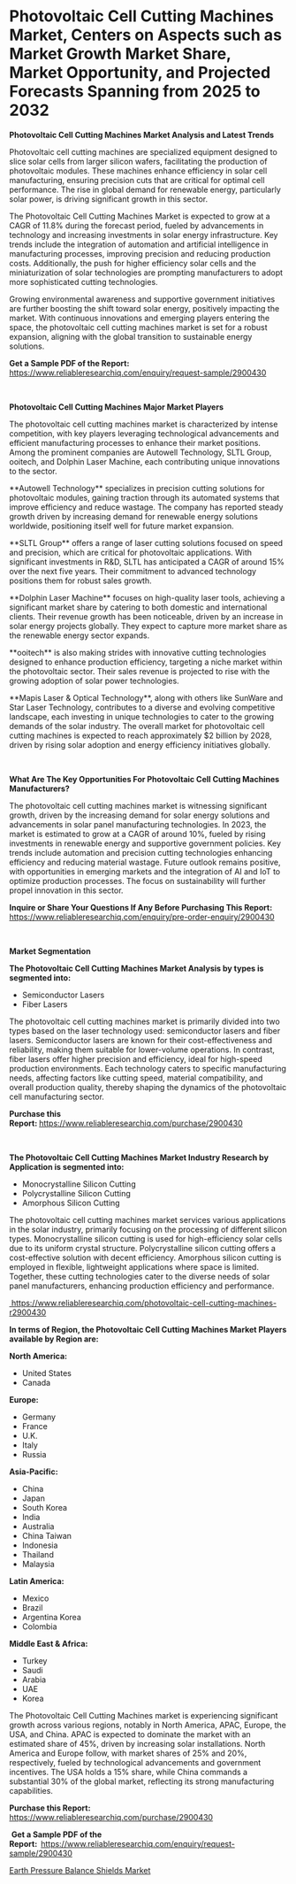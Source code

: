 <p><h1>Photovoltaic Cell Cutting Machines Market, Centers on Aspects such as Market Growth Market Share, Market Opportunity, and Projected Forecasts Spanning from 2025 to 2032</h1></p><p><strong>Photovoltaic Cell Cutting Machines Market Analysis and Latest Trends</strong></p>
<p><p>Photovoltaic cell cutting machines are specialized equipment designed to slice solar cells from larger silicon wafers, facilitating the production of photovoltaic modules. These machines enhance efficiency in solar cell manufacturing, ensuring precision cuts that are critical for optimal cell performance. The rise in global demand for renewable energy, particularly solar power, is driving significant growth in this sector.</p><p>The Photovoltaic Cell Cutting Machines Market is expected to grow at a CAGR of 11.8% during the forecast period, fueled by advancements in technology and increasing investments in solar energy infrastructure. Key trends include the integration of automation and artificial intelligence in manufacturing processes, improving precision and reducing production costs. Additionally, the push for higher efficiency solar cells and the miniaturization of solar technologies are prompting manufacturers to adopt more sophisticated cutting technologies.</p><p>Growing environmental awareness and supportive government initiatives are further boosting the shift toward solar energy, positively impacting the market. With continuous innovations and emerging players entering the space, the photovoltaic cell cutting machines market is set for a robust expansion, aligning with the global transition to sustainable energy solutions.</p></p>
<p><strong>Get a Sample PDF of the Report:&nbsp;</strong> <a href="https://www.reliableresearchiq.com/enquiry/request-sample/2900430?utm_campaign=2717&utm_medium=2&utm_source=Github&utm_content=ia&utm_term=16032025&utm_id=photovoltaic-cell-cutting-machines">https://www.reliableresearchiq.com/enquiry/request-sample/2900430</a></p>
<p>&nbsp;</p>
<p><strong>Photovoltaic Cell Cutting Machines Major Market Players</strong></p>
<p><p>The photovoltaic cell cutting machines market is characterized by intense competition, with key players leveraging technological advancements and efficient manufacturing processes to enhance their market positions. Among the prominent companies are Autowell Technology, SLTL Group, ooitech, and Dolphin Laser Machine, each contributing unique innovations to the sector.</p><p>**Autowell Technology** specializes in precision cutting solutions for photovoltaic modules, gaining traction through its automated systems that improve efficiency and reduce wastage. The company has reported steady growth driven by increasing demand for renewable energy solutions worldwide, positioning itself well for future market expansion.</p><p>**SLTL Group** offers a range of laser cutting solutions focused on speed and precision, which are critical for photovoltaic applications. With significant investments in R&D, SLTL has anticipated a CAGR of around 15% over the next five years. Their commitment to advanced technology positions them for robust sales growth.</p><p>**Dolphin Laser Machine** focuses on high-quality laser tools, achieving a significant market share by catering to both domestic and international clients. Their revenue growth has been noticeable, driven by an increase in solar energy projects globally. They expect to capture more market share as the renewable energy sector expands.</p><p>**ooitech** is also making strides with innovative cutting technologies designed to enhance production efficiency, targeting a niche market within the photovoltaic sector. Their sales revenue is projected to rise with the growing adoption of solar power technologies.</p><p>**Mapis Laser & Optical Technology**, along with others like SunWare and Star Laser Technology, contributes to a diverse and evolving competitive landscape, each investing in unique technologies to cater to the growing demands of the solar industry. The overall market for photovoltaic cell cutting machines is expected to reach approximately $2 billion by 2028, driven by rising solar adoption and energy efficiency initiatives globally.</p></p>
<p>&nbsp;</p>
<p><strong>What Are The Key Opportunities For Photovoltaic Cell Cutting Machines Manufacturers?</strong></p>
<p><p>The photovoltaic cell cutting machines market is witnessing significant growth, driven by the increasing demand for solar energy solutions and advancements in solar panel manufacturing technologies. In 2023, the market is estimated to grow at a CAGR of around 10%, fueled by rising investments in renewable energy and supportive government policies. Key trends include automation and precision cutting technologies enhancing efficiency and reducing material wastage. Future outlook remains positive, with opportunities in emerging markets and the integration of AI and IoT to optimize production processes. The focus on sustainability will further propel innovation in this sector.</p></p>
<p><strong>Inquire or Share Your Questions If Any Before Purchasing This Report:</strong> <a href="https://www.reliableresearchiq.com/enquiry/pre-order-enquiry/2900430?utm_campaign=2717&utm_medium=2&utm_source=Github&utm_content=ia&utm_term=16032025&utm_id=photovoltaic-cell-cutting-machines">https://www.reliableresearchiq.com/enquiry/pre-order-enquiry/2900430</a></p>
<p>&nbsp;</p>
<p><strong>Market Segmentation</strong></p>
<p><strong>The Photovoltaic Cell Cutting Machines Market Analysis by types is segmented into:</strong></p>
<p><ul><li>Semiconductor Lasers</li><li>Fiber Lasers</li></ul></p>
<p><p>The photovoltaic cell cutting machines market is primarily divided into two types based on the laser technology used: semiconductor lasers and fiber lasers. Semiconductor lasers are known for their cost-effectiveness and reliability, making them suitable for lower-volume operations. In contrast, fiber lasers offer higher precision and efficiency, ideal for high-speed production environments. Each technology caters to specific manufacturing needs, affecting factors like cutting speed, material compatibility, and overall production quality, thereby shaping the dynamics of the photovoltaic cell manufacturing sector.</p></p>
<p><strong>Purchase this Report:&nbsp;</strong><a href="https://www.reliableresearchiq.com/purchase/2900430?utm_campaign=2717&utm_medium=2&utm_source=Github&utm_content=ia&utm_term=16032025&utm_id=photovoltaic-cell-cutting-machines">https://www.reliableresearchiq.com/purchase/2900430</a></p>
<p>&nbsp;</p>
<p><strong>The Photovoltaic Cell Cutting Machines Market Industry Research by Application is segmented into:</strong></p>
<p><ul><li>Monocrystalline Silicon Cutting</li><li>Polycrystalline Silicon Cutting</li><li>Amorphous Silicon Cutting</li></ul></p>
<p><p>The photovoltaic cell cutting machines market services various applications in the solar industry, primarily focusing on the processing of different silicon types. Monocrystalline silicon cutting is used for high-efficiency solar cells due to its uniform crystal structure. Polycrystalline silicon cutting offers a cost-effective solution with decent efficiency. Amorphous silicon cutting is employed in flexible, lightweight applications where space is limited. Together, these cutting technologies cater to the diverse needs of solar panel manufacturers, enhancing production efficiency and performance.</p></p>
<p><a href="https://www.reliableresearchiq.com/photovoltaic-cell-cutting-machines-r2900430?utm_campaign=2717&utm_medium=2&utm_source=Github&utm_content=ia&utm_term=16032025&utm_id=photovoltaic-cell-cutting-machines">&nbsp;https://www.reliableresearchiq.com/photovoltaic-cell-cutting-machines-r2900430</a></p>
<p><strong>In terms of Region, the Photovoltaic Cell Cutting Machines Market Players available by Region are:</strong></p>
<p>
    <p> <strong> North America: </strong>
        <ul>
            <li>United States</li>
            <li>Canada</li>
        </ul>
        </p> 
    <p> <strong> Europe: </strong>
        <ul>
            <li>Germany</li>
            <li>France</li>
            <li>U.K.</li>
            <li>Italy</li>
            <li>Russia</li>
        </ul>
        </p> 
    <p> <strong> Asia-Pacific: </strong>
        <ul>
            <li>China</li>
            <li>Japan</li>
            <li>South Korea</li>
            <li>India</li>
            <li>Australia</li>
            <li>China Taiwan</li>
            <li>Indonesia</li>
            <li>Thailand</li>
            <li>Malaysia</li>
        </ul>
        </p> 
    <p> <strong> Latin America: </strong>
        <ul>
            <li>Mexico</li>
            <li>Brazil</li>
            <li>Argentina Korea</li>
            <li>Colombia</li>
        </ul>
        </p> 
    <p> <strong> Middle East & Africa: </strong>
        <ul>
            <li>Turkey</li>
            <li>Saudi</li>
            <li>Arabia</li>
            <li>UAE</li>
            <li>Korea</li>
        </ul>
    </p>
    </p>
<p><p>The Photovoltaic Cell Cutting Machines market is experiencing significant growth across various regions, notably in North America, APAC, Europe, the USA, and China. APAC is expected to dominate the market with an estimated share of 45%, driven by increasing solar installations. North America and Europe follow, with market shares of 25% and 20%, respectively, fueled by technological advancements and government incentives. The USA holds a 15% share, while China commands a substantial 30% of the global market, reflecting its strong manufacturing capabilities.</p></p>
<p><strong>Purchase this Report: </strong><a href="https://www.reliableresearchiq.com/purchase/2900430?utm_campaign=2717&utm_medium=2&utm_source=Github&utm_content=ia&utm_term=16032025&utm_id=photovoltaic-cell-cutting-machines">https://www.reliableresearchiq.com/purchase/2900430</a></p>
<p>&nbsp;<strong>Get a Sample PDF of the Report:&nbsp;&nbsp;</strong><a href="https://www.reliableresearchiq.com/enquiry/request-sample/2900430?utm_campaign=2717&utm_medium=2&utm_source=Github&utm_content=ia&utm_term=16032025&utm_id=photovoltaic-cell-cutting-machines">https://www.reliableresearchiq.com/enquiry/request-sample/2900430</a></p>
<p><strong></strong></p>
<p><p><a href="https://github.com/djembashote/Market-Research-Report-List-1/blob/main/earth-pressure-balance-shields-market.md?utm_campaign=2717&utm_medium=2&utm_source=Github&utm_content=ia&utm_term=16032025&utm_id=photovoltaic-cell-cutting-machines">Earth Pressure Balance Shields Market</a></p></p>